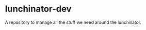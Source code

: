 lunchinator-dev
===============

A repository to manage all the stuff we need around the lunchinator.
